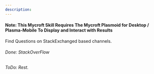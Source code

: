 ```yaml
---
description: 
---
```

#### Note: This Mycroft Skill Requires The Mycroft Plasmoid for Desktop / Plasma-Mobile To Display and Interact with Results
Find Questions on StackExchanged based channels.
###### Done: StackOverFlow
###### ToDo: Rest.
